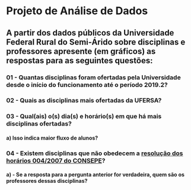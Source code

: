 #  Projeto de Análise de Dados

## A partir dos dados públicos da Universidade Federal Rural do Semi-Árido sobre disciplinas e professores apresente (em gráficos) as respostas para as seguintes questões:

### 01 - Quantas disciplinas foram ofertadas pela Universidade desde o início do funcionamento até o período 2019.2?


### 02 - Quais as disciplinas mais ofertadas da UFERSA?


### 03 - Qual(ais) o(s) dia(s) e horário(s) em que há mais disciplinas ofertadas?

#### a) Isso indica maior fluxo de alunos?


### 04 - Existem disciplinas que não obedecem a [resolução dos horários 004/2007 do CONSEPE](https://documentos.ufersa.edu.br/wp-content/uploads/sites/79/arquivos/consepe/2007/RESOLUCAO_004_CONSEPE_2007_Normas_Regul_Horarios.pdf)?

#### a) - Se a resposta para a pergunta anterior for verdadeira, quem são os professores dessas disciplinas?
